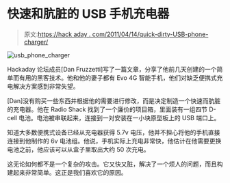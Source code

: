 # 快速和肮脏的 USB 手机充电器

> 原文:[https://hack aday . com/2011/04/14/quick-dirty-USB-phone-charger/](https://hackaday.com/2011/04/14/quick-dirty-usb-phone-charger/)

![usb_phone_charger](../Images/3cde6f5608f76d48452cf80ecdd1bf3e.png "usb_phone_charger")

Hackaday 论坛成员[Dan Fruzzetti]写了一篇文章，分享了他前几天创建的一个简单而有用的黑客技术。他和他的妻子都有 Evo 4G 智能手机，他们对缺乏便携式充电解决方案感到非常失望。

[Dan]没有购买一些东西并根据他的需要进行修改，而是决定制造一个快速而肮脏的充电器。他在 Radio Shack 找到了一个廉价的项目箱，里面装有一组四节 D-cell 电池。电池被串联起来，连接到一对安装在一小块原型板上的 USB 端口上。

知道大多数便携式设备已经从充电器获得 5.7v 电压，他并不担心将他的手机直接连接到他制作的 6v 电池组。他说，手机实际上充电非常快，他估计在他需要更换电池之前，他应该可以从盒子里取出大约 50 次充电。

这无论如何都不是一个复杂的攻击。它又快又脏，解决了一个烦人的问题，而且构建起来非常简单。这正是我们喜欢它的原因。